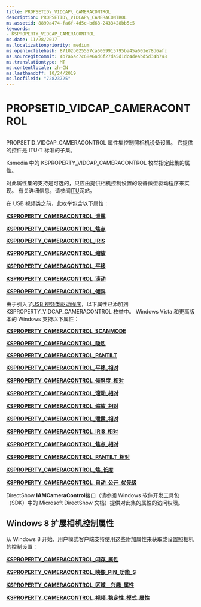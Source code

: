 ```yaml
---
title: PROPSETID\_VIDCAP\_CAMERACONTROL
description: PROPSETID\_VIDCAP\_CAMERACONTROL
ms.assetid: 8899a474-fa6f-4d5c-bd68-2433428bb5c5
keywords:
- KSPROPERTY_VIDCAP_CAMERACONTROL
ms.date: 11/28/2017
ms.localizationpriority: medium
ms.openlocfilehash: 87102b025557ca5069915795ba45a601e78d6afc
ms.sourcegitcommit: 4b7a6ac7c68e6ad6f27da5d1dc4deabd5d34b748
ms.translationtype: MT
ms.contentlocale: zh-CN
ms.lasthandoff: 10/24/2019
ms.locfileid: "72823725"
---
```

# <a name="propsetid_vidcap_cameracontrol"></a>PROPSETID\_VIDCAP\_CAMERACONTROL


## <span id="ddk_propsetid_vidcap_cameracontrol_ks"></span><span id="DDK_PROPSETID_VIDCAP_CAMERACONTROL_KS"></span>


PROPSETID\_VIDCAP\_CAMERACONTROL 属性集控制照相机设备设置。 它提供的控件是 ITU-T 标准的子集。

Ksmedia 中的 KSPROPERTY\_VIDCAP\_CAMERACONTROL 枚举指定此集的属性。

对此属性集的支持是可选的，只应由提供相机控制设置的设备微型驱动程序来实现。 有关详细信息，请参阅[ITU](https://go.microsoft.com/fwlink/p/?linkid=8741)网站。

在 USB 视频类之前，此枚举包含以下属性：

[**KSPROPERTY\_CAMERACONTROL\_泄露**](ksproperty-cameracontrol-exposure.md)

[**KSPROPERTY\_CAMERACONTROL\_焦点**](ksproperty-cameracontrol-focus.md)

[**KSPROPERTY\_CAMERACONTROL\_IRIS**](ksproperty-cameracontrol-iris.md)

[**KSPROPERTY\_CAMERACONTROL\_缩放**](ksproperty-cameracontrol-zoom.md)

[**KSPROPERTY\_CAMERACONTROL\_平移**](ksproperty-cameracontrol-pan.md)

[**KSPROPERTY\_CAMERACONTROL\_滚动**](ksproperty-cameracontrol-roll.md)

[**KSPROPERTY\_CAMERACONTROL\_倾斜**](ksproperty-cameracontrol-tilt.md)

由于引入了[USB 视频类驱动程序](https://docs.microsoft.com/windows-hardware/drivers/stream/usb-video-class-driver)，以下属性已添加到 KSPROPERTY\_VIDCAP\_CAMERACONTROL 枚举中。 Windows Vista 和更高版本的 Windows 支持以下属性：

[**KSPROPERTY\_CAMERACONTROL\_SCANMODE**](ksproperty-cameracontrol-scanmode.md)

[**KSPROPERTY\_CAMERACONTROL\_隐私**](ksproperty-cameracontrol-privacy.md)

[**KSPROPERTY\_CAMERACONTROL\_PANTILT**](ksproperty-cameracontrol-pantilt.md)

[**KSPROPERTY\_CAMERACONTROL\_平移\_相对**](ksproperty-cameracontrol-pan-relative.md)

[**KSPROPERTY\_CAMERACONTROL\_倾斜度\_相对**](ksproperty-cameracontrol-tilt-relative.md)

[**KSPROPERTY\_CAMERACONTROL\_滚动\_相对**](ksproperty-cameracontrol-roll-relative.md)

[**KSPROPERTY\_CAMERACONTROL\_缩放\_相对**](ksproperty-cameracontrol-zoom-relative.md)

[**KSPROPERTY\_CAMERACONTROL\_泄露\_相对**](ksproperty-cameracontrol-exposure-relative.md)

[**KSPROPERTY\_CAMERACONTROL\_IRIS\_相对**](ksproperty-cameracontrol-iris-relative.md)

[**KSPROPERTY\_CAMERACONTROL\_焦点\_相对**](ksproperty-cameracontrol-focus-relative.md)

[**KSPROPERTY\_CAMERACONTROL\_PANTILT\_相对**](ksproperty-cameracontrol-pantilt-relative.md)

[**KSPROPERTY\_CAMERACONTROL\_焦\_长度**](ksproperty-cameracontrol-focal-length.md)

[**KSPROPERTY\_CAMERACONTROL\_自动\_公开\_优先级**](ksproperty-cameracontrol-auto-exposure-priority.md)

DirectShow **IAMCameraControl**接口（请参阅 Windows 软件开发工具包（SDK）中的 Microsoft DirectShow 文档）提供对此集的属性的访问权限。

## <a name="span-idwindows_8_extended_camera_control_propertiesspanspan-idwindows_8_extended_camera_control_propertiesspanspan-idwindows_8_extended_camera_control_propertiesspanwindows8-extended-camera-control-properties"></a><span id="Windows_8_extended_camera_control_properties"></span><span id="windows_8_extended_camera_control_properties"></span><span id="WINDOWS_8_EXTENDED_CAMERA_CONTROL_PROPERTIES"></span>Windows 8 扩展相机控制属性


从 Windows 8 开始，用户模式客户端支持使用这些附加属性来获取或设置照相机的控制设置：

[**KSPROPERTY\_CAMERACONTROL\_闪存\_属性**](ksproperty-cameracontrol-flash-property.md)

[**KSPROPERTY\_CAMERACONTROL\_映像\_PIN\_功能\_S**](https://docs.microsoft.com/windows-hardware/drivers/ddi/ksmedia/ns-ksmedia-ksproperty_cameracontrol_image_pin_capability_s)

[**KSPROPERTY\_CAMERACONTROL\_区域\_\_兴趣\_属性**](ksproperty-cameracontrol-region-of-interest-property.md)

[**KSPROPERTY\_CAMERACONTROL\_视频\_稳定性\_模式\_属性**](ksproperty-cameracontrol-video-stabilization-mode-property.md)

 

 





